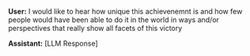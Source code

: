 **User:**
I would like to hear how unique this achievenemnt is and how few people would have been able to do it in the world in ways and/or perspectives that really show all facets of this victory

**Assistant:**
[LLM Response]

